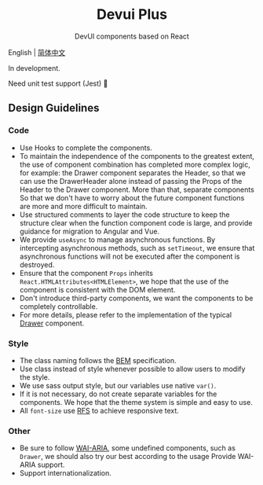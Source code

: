 <h1 align="center">Devui Plus</h1>

<p align="center">DevUI components based on React</p>

English | [简体中文](README.zh-Hant.md)

In development.

Need unit test support (Jest) 🤝

## Design Guidelines

### Code

- Use Hooks to complete the components.
- To maintain the independence of the components to the greatest extent, the use of component combination has completed more complex logic, for example: the Drawer component separates the Header, so that we can use the DrawerHeader alone instead of passing the Props of the Header to the Drawer component. More than that, separate components So that we don't have to worry about the future component functions are more and more difficult to maintain.
- Use structured comments to layer the code structure to keep the structure clear when the function component code is large, and provide guidance for migration to Angular and Vue.
- We provide `useAsync` to manage asynchronous functions. By intercepting asynchronous methods, such as `setTimeout`, we ensure that asynchronous functions will not be executed after the component is destroyed.
- Ensure that the component `Props` inherits `React.HTMLAttributes<HTMLElement>`, we hope that the use of the component is consistent with the DOM element.
- Don't introduce third-party components, we want the components to be completely controllable.
- For more details, please refer to the implementation of the typical [Drawer](https://github.com/xiejay97/react-devui/tree/main/ui/src/components/drawer) component.

### Style

- The class naming follows the [BEM](http://getbem.com/introduction/) specification.
- Use class instead of style whenever possible to allow users to modify the style.
- We use sass output style, but our variables use native `var()`.
- If it is not necessary, do not create separate variables for the components. We hope that the theme system is simple and easy to use.
- All `font-size` use [RFS](https://github.com/twbs/rfs#readme) to achieve responsive text.

### Other

- Be sure to follow [WAI-ARIA](https://www.w3.org/TR/wai-aria-practices-1.1/), some undefined components, such as `Drawer`, we should also try our best according to the usage Provide WAI-ARIA support.
- Support internationalization.
